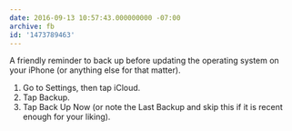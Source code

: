 ```yaml
---
date: 2016-09-13 10:57:43.000000000 -07:00
archive: fb
id: '1473789463'
---
```


A friendly reminder to back up before updating the operating system on your iPhone (or anything else for that matter).

1. Go to Settings, then tap iCloud.
2. Tap Backup.
3. Tap Back Up Now (or note the Last Backup and skip this if it is recent enough for your liking).
